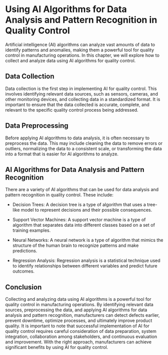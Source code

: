 Using AI Algorithms for Data Analysis and Pattern Recognition in Quality Control
======================================================================================================================================================

Artificial intelligence (AI) algorithms can analyze vast amounts of data to identify patterns and anomalies, making them a powerful tool for quality control in manufacturing operations. In this chapter, we will explore how to collect and analyze data using AI algorithms for quality control.

Data Collection
---------------

Data collection is the first step in implementing AI for quality control. This involves identifying relevant data sources, such as sensors, cameras, and other monitoring devices, and collecting data in a standardized format. It is important to ensure that the data collected is accurate, complete, and relevant to the specific quality control process being addressed.

Data Preprocessing
------------------

Before applying AI algorithms to data analysis, it is often necessary to preprocess the data. This may include cleaning the data to remove errors or outliers, normalizing the data to a consistent scale, or transforming the data into a format that is easier for AI algorithms to analyze.

AI Algorithms for Data Analysis and Pattern Recognition
-------------------------------------------------------

There are a variety of AI algorithms that can be used for data analysis and pattern recognition in quality control. These include:

* Decision Trees: A decision tree is a type of algorithm that uses a tree-like model to represent decisions and their possible consequences.

* Support Vector Machines: A support vector machine is a type of algorithm that separates data into different classes based on a set of training examples.

* Neural Networks: A neural network is a type of algorithm that mimics the structure of the human brain to recognize patterns and make predictions.

* Regression Analysis: Regression analysis is a statistical technique used to identify relationships between different variables and predict future outcomes.

Conclusion
----------

Collecting and analyzing data using AI algorithms is a powerful tool for quality control in manufacturing operations. By identifying relevant data sources, preprocessing the data, and applying AI algorithms for data analysis and pattern recognition, manufacturers can detect defects earlier, prevent downtime, optimize processes, and ultimately improve product quality. It is important to note that successful implementation of AI for quality control requires careful consideration of data preparation, system integration, collaboration among stakeholders, and continuous evaluation and improvement. With the right approach, manufacturers can achieve significant benefits by using AI for quality control.


